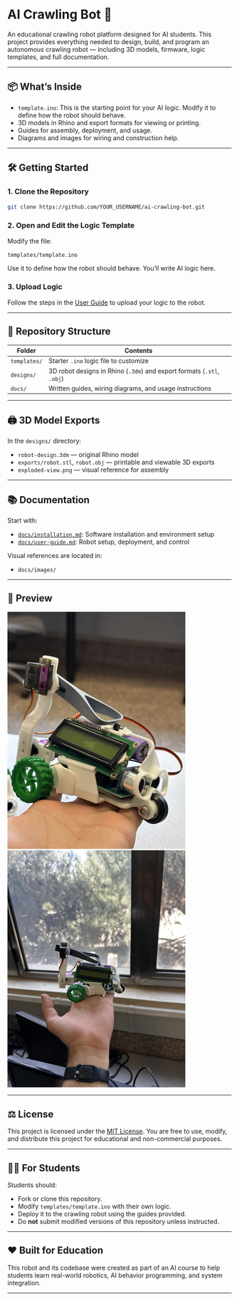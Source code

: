 
# AI Crawling Bot 🐞

An educational crawling robot platform designed for AI students. This project provides everything needed to design, build, and program an autonomous crawling robot — including 3D models, firmware, logic templates, and full documentation.

---

## 📦 What’s Inside

- `template.ino`: This is the starting point for your AI logic. Modify it to define how the robot should behave.
- 3D models in Rhino and export formats for viewing or printing.
- Guides for assembly, deployment, and usage.
- Diagrams and images for wiring and construction help.

---

## 🛠️ Getting Started

### 1. Clone the Repository

```bash
git clone https://github.com/YOUR_USERNAME/ai-crawling-bot.git
```

### 2. Open and Edit the Logic Template

Modify the file:

```bash
templates/template.ino
```

Use it to define how the robot should behave. You’ll write AI logic here.

### 3. Upload Logic

Follow the steps in the [User Guide](docs/user-guide.md) to upload your logic to the robot.

---

## 🧱 Repository Structure

| Folder | Contents |
|--------|----------|
| `templates/` | Starter `.ino` logic file to customize |
| `designs/` | 3D robot designs in Rhino (`.3dm`) and export formats (`.stl`, `.obj`) |
| `docs/` | Written guides, wiring diagrams, and usage instructions |

---

## 🖨️ 3D Model Exports

In the `designs/` directory:
- `robot-design.3dm` — original Rhino model
- `exports/robot.stl`, `robot.obj` — printable and viewable 3D exports
- `exploded-view.png` — visual reference for assembly

---

## 📚 Documentation

Start with:

- [`docs/installation.md`](docs/installation.md): Software installation and environment setup
- [`docs/user-guide.md`](docs/user-guide.md): Robot setup, deployment, and control

Visual references are located in:

- `docs/images/`

---

## 📸 Preview

<img src="docs/images/robot-1.jpeg" alt="Exploded View" width="400"/>
<img src="docs/images/robot-2.jpeg" alt="Exploded View" width="400"/>

---

## ⚖️ License

This project is licensed under the [MIT License](LICENSE). You are free to use, modify, and distribute this project for educational and non-commercial purposes.

---

## 🙋‍♀️ For Students

Students should:
- Fork or clone this repository.
- Modify `templates/template.ino` with their own logic.
- Deploy it to the crawling robot using the guides provided.
- Do **not** submit modified versions of this repository unless instructed.

---

## ❤️ Built for Education

This robot and its codebase were created as part of an AI course to help students learn real-world robotics, AI behavior programming, and system integration.

---
